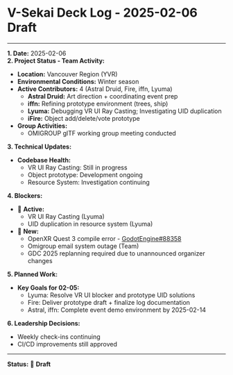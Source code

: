 # V-Sekai Deck Log - 2025-02-06 Draft

---

**1. Date:** 2025-02-06  
**2. Project Status - Team Activity:**

- **Location:** Vancouver Region (YVR)
- **Environmental Conditions:** Winter season
- **Active Contributors:** 4 (Astral Druid, Fire, iffn, Lyuma)
  - **Astral Druid:** Art direction + coordinating event prep
  - **iffn:** Refining prototype environment (trees, ship)
  - **Lyuma:** Debugging VR UI Ray Casting; Investigating UID duplication
  - **iFire:** Object add/delete/vote prototype
- **Group Activities:**
  - OMIGROUP glTF working group meeting conducted

**3. Technical Updates:**

- **Codebase Health:**
  - VR UI Ray Casting: Still in progress
  - Object prototype: Development ongoing
  - Resource System: Investigation continuing

**4. Blockers:**

- 🛑 **Active:**
  - VR UI Ray Casting (Lyuma)
  - UID duplication in resource system (Lyuma)
- 🛑 **New:**
  - OpenXR Quest 3 compile error - [GodotEngine#88358](https://github.com/godotengine/godot/issues/88358)
  - Omigroup email system outage (Team)
  - GDC 2025 replanning required due to unannounced organizer changes

**5. Planned Work:**

- **Key Goals for 02-05:**
  - Lyuma: Resolve VR UI blocker and prototype UID solutions
  - Fire: Deliver prototype draft + finalize log documentation
  - Astral, iffn: Complete event demo environment by 2025-02-14

**6. Leadership Decisions:**

- Weekly check-ins continuing
- CI/CD improvements still approved

---

**Status:** 🛑 **Draft**
